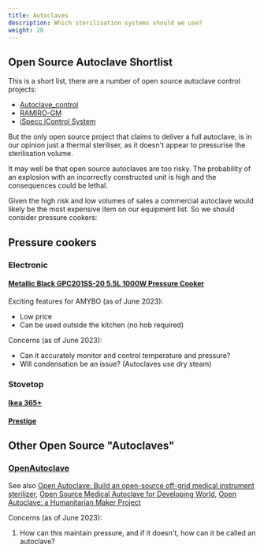```yaml
---
title: Autoclaves
description: Which sterilisation systems should we use?
weight: 20
---
```


## Open Source Autoclave Shortlist

This is a short list, there are a number of open source autoclave control projects:

* [Autoclave_control](https://github.com/zultron/autoclave_control)
* [RAMIRO-GM](https://github.com/RAMIRO-GM/autoclave)
* [iSpecc iControl System](https://www.ispecc.com/controls/composite-control-systems-2)

But the only open source project that claims to deliver a full autoclave, is in our opinion just a thermal steriliser, as it doesn't appear to pressurise the sterilisation volume.

It may well be that open source autoclaves are too risky.  The probability of an explosion with an incorrectly constructed unit is high and the consequences could be lethal.

Given the high risk and low volumes of sales a commercial autoclave would likely be the most expensive item on our equipment list.  So we should consider pressure cookers:

## Pressure cookers

### Electronic

#### [Metallic Black GPC201SS-20 5.5L 1000W Pressure Cooker](https://direct.asda.com/george/home/cooking-appliances/metallic-black-gpc201ss-20-55l-1000w-pressure-cooker/050019614,default,pd.html)

Exciting features for AMYBO (as of June 2023):

* Low price
* Can be used outside the kitchen (no hob required)

Concerns (as of June 2023):

* Can it accurately monitor and control temperature and pressure?
* Will condensation be an issue? (Autoclaves use dry steam)

### Stovetop

#### [Ikea 365+](https://www.ikea.com/gb/en/p/ikea-365-pressure-cooker-stainless-steel-20463650/)

#### [Prestige](https://www.prestige.co.uk/collections/pressure-cookers)

## Other Open Source "Autoclaves"

### [OpenAutoclave](https://github.com/IdeaPropulsionSystems/OpenAutoclave)
See also [Open Autoclave: Build an open-source off-grid medical instrument sterilizer](https://www.amazon.com/Open-Autoclave-open-source-instrument-sterilizer/dp/1729731945), [Open Source Medical Autoclave for Developing World](https://www.youtube.com/watch?v=n5dj6uUwOyQ), [Open Autoclave: a Humanitarian Maker Project](https://www.instructables.com/Open-Autoclave-a-Humanitarian-Maker-Project/)

Concerns (as of June 2023):

1. How can this maintain pressure, and if it doesn't, how can it be called an autoclave?

<br>